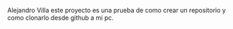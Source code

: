 Alejandro Villa
este proyecto es una prueba de como crear un repositorio y como clonarlo desde github a mi pc.